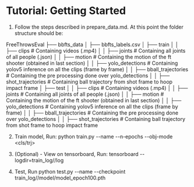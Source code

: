# Tutorial: Getting Started

1.  Follow the steps described in prepare_data.md. At this point the folder structure should be:

FreeThrowsEval
├── bbfts_data
│   ├── bbfts_labels.csv
│   ├── train
│   │   ├── clips # Containing videos (.mp4)
│   │   ├── joints # Containing all joints of all people (.json)
│   │   ├── motion # Containing the motion of the ft shooter (obtained in last section)
│   │   ├── yolo_detections # Containing yolov5 inference on all the clips (frame by frame)
│   │   ├── bball_trajectories # Containing the pre processing done over yolo_detections
│   │   ├── shot_trajectories # Containing ball trajectory from shot frame to hoop impact frame
│   ├── test
│   │   ├── clips # Containing videos (.mp4)
│   │   ├── joints # Containing all joints of all people (.json)
│   │   ├── motion # Containing the motion of the ft shooter (obtained in last section)
│   │   ├── yolo_detections # Containing yolov5 inference on all the clips (frame by frame)
│   │   ├── bball_trajectories # Containing the pre processing done over yolo_detections
│   │   ├── shot_trajectories # Containing ball trajectory from shot frame to hoop impact frame


2.  Train model, Run:
python train.py --name <name> --n-epochs <num> --obj-mode <cls/trj>

3. (Optional) - View on tensorboard, Run:
tensorboard --logdir=train_log/<name>/log

4. Test, Run
python test.py --name <name> --checkpoint train_log/<exp name>/model/model_epoch100.pth
